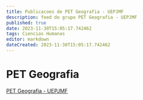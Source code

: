 ```yaml
---
title: Publicacoes de PET Geografia - UEPJMF 
description: feed do grupo PET Geografia - UEPJMF
published: true
date: 2023-11-30T15:05:17.742462
tags: Ciencias Humanas
editor: markdown
dateCreated: 2023-11-30T15:05:17.742462
---
```


# PET Geografia
[PET Geografia - UEPJMF](/grupo/217PETGeografiaUEPJMF)